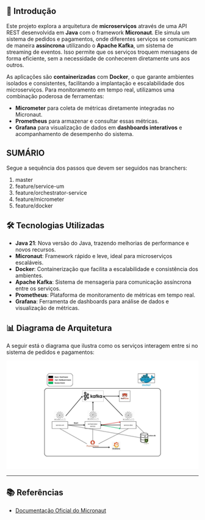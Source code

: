 ## 📖 Introdução

Este projeto explora a arquitetura de **microserviços** através de uma API REST desenvolvida em **Java** com o framework **Micronaut**. Ele simula um sistema de pedidos e pagamentos, onde diferentes serviços se comunicam de maneira **assíncrona** utilizando o **Apache Kafka**, um sistema de streaming de eventos. Isso permite que os serviços troquem mensagens de forma eficiente, sem a necessidade de conhecerem diretamente uns aos outros.

As aplicações são **containerizadas** com **Docker**, o que garante ambientes isolados e consistentes, facilitando a implantação e escalabilidade dos microserviços. Para monitoramento em tempo real, utilizamos uma combinação poderosa de ferramentas:

- **Micrometer** para coleta de métricas diretamente integradas no Micronaut.
- **Prometheus** para armazenar e consultar essas métricas.
- **Grafana** para visualização de dados em **dashboards interativos** e acompanhamento de desempenho do sistema.
## SUMÁRIO
Segue a sequência dos passos que devem ser seguidos nas branchers:
1. master
2. feature/service-um
3. feature/orchestrator-service
4. feature/micrometer
5. feature/docker
## 🛠️ Tecnologias Utilizadas

- **Java 21**: Nova versão do Java, trazendo melhorias de performance e novos recursos.
- **Micronaut**: Framework rápido e leve, ideal para microserviços escaláveis.
- **Docker**: Containerização que facilita a escalabilidade e consistência dos ambientes.
- **Apache Kafka**: Sistema de mensageria para comunicação assíncrona entre os serviços.
- **Prometheus**: Plataforma de monitoramento de métricas em tempo real.
- **Grafana**: Ferramenta de dashboards para análise de dados e visualização de métricas.

## 📊 Diagrama de Arquitetura

A seguir está o diagrama que ilustra como os serviços interagem entre si no sistema de pedidos e pagamentos:

![Diagrama de Arquitetura](./image/service-um.jpg)

---

## 📚 Referências

- [Documentação Oficial do Micronaut](https://docs.micronaut.io/latest/guide/index.html)
